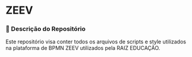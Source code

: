 # ZEEV

### 📌 Descrição do Repositório
Este repositório visa conter todos os arquivos de scripts e style utilizados na plataforma de BPMN ZEEV utilizados pela RAIZ EDUCAÇÃO.
